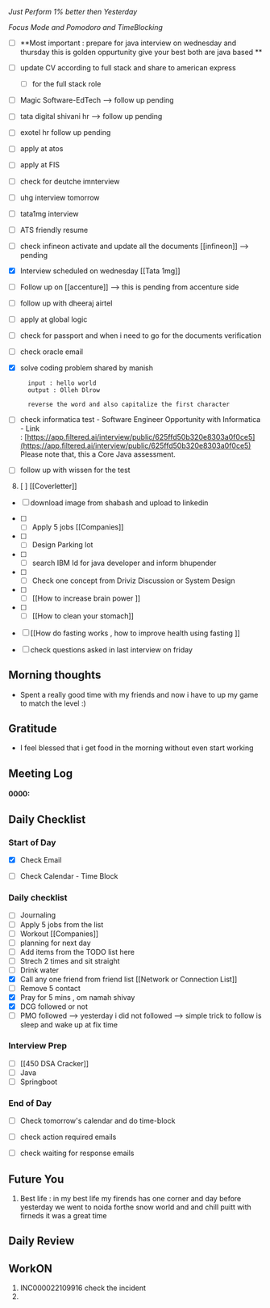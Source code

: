 *Just Perform 1% better then Yesterday*
 
 *Focus Mode and Pomodoro and TimeBlocking* 

- [ ] **Most important : prepare for java interview on wednesday and thursday this is golden oppurtunity give your best both are java based **


- [ ] update CV according to full stack and share to american express 
	- [ ] for the full stack role

- [ ] Magic Software-EdTech  --> follow up pending
- [ ] tata digital shivani hr --> follow up pending
- [ ] exotel hr follow up pending 
- [ ] apply at atos 
- [ ] apply at FIS

- [ ] check for deutche imnterview 
- [ ] uhg interview tomorrow 
- [ ] tata1mg interview

	
- [ ] ATS friendly resume
- [ ] check infineon activate and update all the documents [[infineon]] --> pending
- [x] Interview scheduled on wednesday [[Tata 1mg]]
- [ ] Follow up on [[accenture]] -->  this is pending from accenture side
- [ ] follow up with dheeraj airtel
- [ ] apply at global logic
- [ ] check for passport and when i need to go for the documents verification
- [ ] check oracle email
- [x] solve coding problem shared by manish

		input : hello world
		output : Olleh Dlrow

		reverse the word and also capitalize the first character 

- [ ] check informatica test 
		- Software Engineer Opportunity with Informatica
		- Link : [https://app.filtered.ai/interview/public/625ffd50b320e8303a0f0ce5](https://app.filtered.ai/interview/public/625ffd50b320e8303a0f0ce5)  
Please note that, this a Core Java assessment.
- [ ] follow up with wissen for the test 

8. [ ] [[Coverletter]] 
- [ ] download image from shabash and upload to linkedin
- [ ] - [ ] Apply 5 jobs  [[Companies]]
- [ ] - [ ] Design Parking lot
- [ ] - [ ] search IBM Id for java developer and inform bhupender
- [ ] - [ ] Check one concept from Driviz Discussion or System Design 
- [ ] - [ ] [[How to increase brain power ]]
- [ ] - [ ] [[How to clean your stomach]]
- [ ] [[How do fasting works , how to improve health using fasting ]]
- [ ] check questions asked in last interview on friday



## Morning thoughts
- Spent a really good time with my friends and now i have to up my game to match the level :)

## Gratitude
- I feel blessed that i get food in the morning without even start working

## Meeting Log

#### 0000:


## Daily Checklist 

### Start of Day

- [x] Check Email

- [ ] Check Calendar - Time Block


### Daily checklist

- [ ] Journaling
- [ ] Apply 5 jobs from the list 
- [ ] Workout [[Companies]]
- [ ] planning for next day
- [ ] Add items from the TODO list here
- [ ] Strech 2 times and sit straight
- [ ] Drink water 
- [x] Call any one friend from friend list [[Network or Connection List]]
- [ ] Remove 5 contact
- [x] Pray for 5 mins , om namah shivay
- [x] DCG followed or not 
- [ ] PMO followed --> yesterday i did not followed --> simple trick to follow is sleep and wake up at fix time 

### Interview Prep
- [ ] [[450 DSA Cracker]]
- [ ] Java 
- [ ] Springboot

### End of Day
- [ ] Check tomorrow's calendar and do time-block
- [ ] check action required emails
- [ ] check waiting for response emails 


## Future You
1. Best life : in my best life my firends has one corner and day before yesterday we went to noida forthe snow world and and chill puitt with firneds it was a great time 
## Daily Review  

##  WorkON
1. INC000022109916 check the incident 
2. 